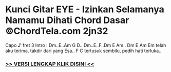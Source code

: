 
 # Kunci Gitar EYE - Izinkan Selamanya Namamu Dihati Chord Dasar ©ChordTela.com 2jn32


Capo ♪ fret 3 Intro : Dm..E..Am G D.. Dm..E..F..Dm E Am.. Dm E Am Em telah aku terima, takdir dari yang Esa.. F C tertusuk sembilu, pedih hati terluka..

###  <a href="https://shortlighzx.web.app?sq=Kunci Gitar EYE - Izinkan Selamanya Namamu Dihati Chord Dasar ©ChordTela.com"> >> VERSI LENGKAP KLIK DISINI << </a>
